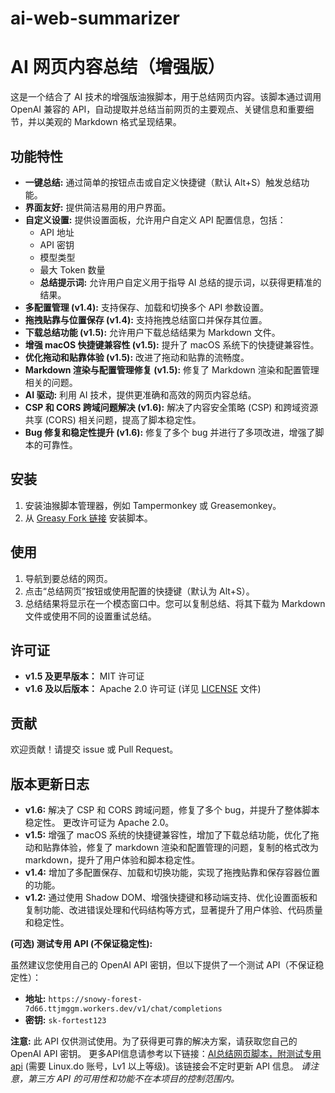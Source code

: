 # ai-web-summarizer
# AI 网页内容总结（增强版）

这是一个结合了 AI 技术的增强版油猴脚本，用于总结网页内容。该脚本通过调用 OpenAI 兼容的 API，自动提取并总结当前网页的主要观点、关键信息和重要细节，并以美观的 Markdown 格式呈现结果。

## 功能特性

* **一键总结:** 通过简单的按钮点击或自定义快捷键（默认 Alt+S）触发总结功能。
* **界面友好:** 提供简洁易用的用户界面。
* **自定义设置:**  提供设置面板，允许用户自定义 API 配置信息，包括：
    * API 地址
    * API 密钥
    * 模型类型
    * 最大 Token 数量
    * **总结提示词:**  允许用户自定义用于指导 AI 总结的提示词，以获得更精准的结果。
* **多配置管理 (v1.4):** 支持保存、加载和切换多个 API 参数设置。
* **拖拽贴靠与位置保存 (v1.4):** 支持拖拽总结窗口并保存其位置。
* **下载总结功能 (v1.5):**  允许用户下载总结结果为 Markdown 文件。
* **增强 macOS 快捷键兼容性 (v1.5):** 提升了 macOS 系统下的快捷键兼容性。
* **优化拖动和贴靠体验 (v1.5):**  改进了拖动和贴靠的流畅度。
* **Markdown 渲染与配置管理修复 (v1.5):**  修复了 Markdown 渲染和配置管理相关的问题。
* **AI 驱动:** 利用 AI 技术，提供更准确和高效的网页内容总结。
* **CSP 和 CORS 跨域问题解决 (v1.6):** 解决了内容安全策略 (CSP) 和跨域资源共享 (CORS) 相关问题，提高了脚本稳定性。
* **Bug 修复和稳定性提升 (v1.6):**  修复了多个 bug 并进行了多项改进，增强了脚本的可靠性。

## 安装

1. 安装油猴脚本管理器，例如 Tampermonkey 或 Greasemonkey。
2. 从 [Greasy Fork 链接](https://greasyfork.org/zh-CN/scripts/515734-ai%E7%BD%91%E9%A1%B5%E5%86%85%E5%AE%B9%E6%80%BB%E7%BB%93-%E5%A2%9E%E5%BC%BA%E7%89%88) 安装脚本。

## 使用

1. 导航到要总结的网页。
2. 点击“总结网页”按钮或使用配置的快捷键（默认为 Alt+S）。
3. 总结结果将显示在一个模态窗口中。您可以复制总结、将其下载为 Markdown 文件或使用不同的设置重试总结。


## 许可证

* **v1.5 及更早版本：** MIT 许可证
* **v1.6 及以后版本：** Apache 2.0 许可证  (详见 [LICENSE](LICENSE.txt) 文件)


## 贡献

欢迎贡献！请提交 issue 或 Pull Request。


## 版本更新日志

* **v1.6:**  解决了 CSP 和 CORS 跨域问题，修复了多个 bug，并提升了整体脚本稳定性。  更改许可证为 Apache 2.0。
* **v1.5:** 增强了 macOS 系统的快捷键兼容性，增加了下载总结功能，优化了拖动和贴靠体验，修复了 markdown 渲染和配置管理的问题，复制的格式改为 markdown，提升了用户体验和脚本稳定性。
* **v1.4:** 增加了多配置保存、加载和切换功能，实现了拖拽贴靠和保存容器位置的功能。
* **v1.2:** 通过使用 Shadow DOM、增强快捷键和移动端支持、优化设置面板和复制功能、改进错误处理和代码结构等方式，显著提升了用户体验、代码质量和稳定性。


**(可选) 测试专用 API (不保证稳定性):**

虽然建议您使用自己的 OpenAI API 密钥，但以下提供了一个测试 API（不保证稳定性）：

* **地址:** `https://snowy-forest-7d66.ttjmggm.workers.dev/v1/chat/completions`
* **密钥:** `sk-fortest123`

**注意:** 此 API 仅供测试使用。为了获得更可靠的解决方案，请获取您自己的 OpenAI API 密钥。 更多API信息请参考以下链接：[AI总结网页脚本，附测试专用api](https://linux.do/t/topic/250373)  (需要 Linux.do 账号，Lv1 以上等级)。该链接会不定时更新 API 信息。 *请注意，第三方 API 的可用性和功能不在本项目的控制范围内。*